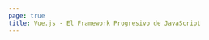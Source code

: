 ```yaml
---
page: true
title: Vue.js - El Framework Progresivo de JavaScript
---
```


<script setup>
import Home from '@theme/components/Home.vue'
</script>

<Home />
